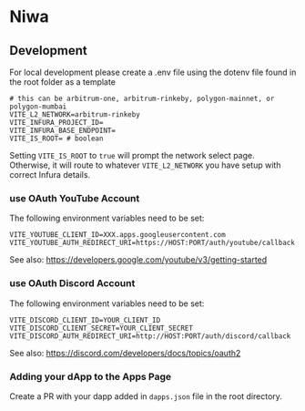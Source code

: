 # Niwa

## Development

For local development please create a .env file using the dotenv file found in the root folder as a template

```
# this can be arbitrum-one, arbitrum-rinkeby, polygon-mainnet, or polygon-mumbai
VITE_L2_NETWORK=arbitrum-rinkeby
VITE_INFURA_PROJECT_ID=
VITE_INFURA_BASE_ENDPOINT=
VITE_IS_ROOT= # boolean
```

Setting `VITE_IS_ROOT` to `true` will prompt the network select page.
Otherwise, it will route to whatever `VITE_L2_NETWORK` you have setup with correct Infura details.

### use OAuth YouTube Account

The following environment variables need to be set:

```
VITE_YOUTUBE_CLIENT_ID=XXX.apps.googleusercontent.com
VITE_YOUTUBE_AUTH_REDIRECT_URI=https://HOST:PORT/auth/youtube/callback
```

See also:
https://developers.google.com/youtube/v3/getting-started

### use OAuth Discord Account

The following environment variables need to be set:

```
VITE_DISCORD_CLIENT_ID=YOUR_CLIENT_ID
VITE_DISCORD_CLIENT_SECRET=YOUR_CLIENT_SECRET
VITE_DISCORD_AUTH_REDIRECT_URI=http://HOST:PORT/auth/discord/callback
```

See also:
https://discord.com/developers/docs/topics/oauth2

### Adding your dApp to the Apps Page

Create a PR with your dapp added in `dapps.json` file in the root directory.

